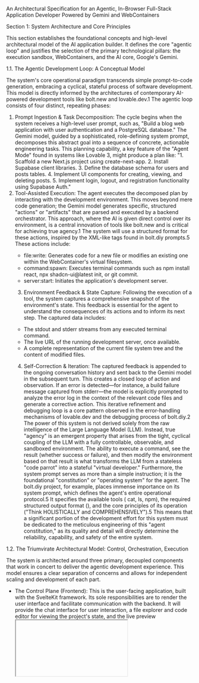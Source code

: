 ﻿An Architectural Specification for an Agentic, In-Browser Full-Stack Application Developer Powered by Gemini and WebContainers




Section 1: System Architecture and Core Principles


This section establishes the foundational concepts and high-level architectural model of the AI application builder. It defines the core "agentic loop" and justifies the selection of the primary technological pillars: the execution sandbox, WebContainers, and the AI core, Google's Gemini.


1.1. The Agentic Development Loop: A Conceptual Model


The system's core operational paradigm transcends simple prompt-to-code generation, embracing a cyclical, stateful process of software development. This model is directly informed by the architectures of contemporary AI-powered development tools like bolt.new and lovable.dev.1 The agentic loop consists of four distinct, repeating phases:
1. Prompt Ingestion & Task Decomposition: The cycle begins when the system receives a high-level user prompt, such as, "Build a blog web application with user authentication and a PostgreSQL database." The Gemini model, guided by a sophisticated, role-defining system prompt, decomposes this abstract goal into a sequence of concrete, actionable engineering tasks. This planning capability, a key feature of the "Agent Mode" found in systems like Lovable 3, might produce a plan like: "1. Scaffold a new Next.js project using
create-next-app. 2. Install Supabase client libraries. 3. Define the database schema for users and posts tables. 4. Implement UI components for creating, viewing, and deleting posts. 5. Implement login, logout, and registration functionality using Supabase Auth."
2. Tool-Assisted Execution: The agent executes the decomposed plan by interacting with the development environment. This moves beyond mere code generation; the Gemini model generates specific, structured "actions" or "artifacts" that are parsed and executed by a backend orchestrator. This approach, where the AI is given direct control over its environment, is a central innovation of tools like bolt.new and is critical for achieving true agency.1 The system will use a structured format for these actions, inspired by the
<boltAction> XML-like tags found in bolt.diy prompts.5 These actions include:
   * file:write: Generates code for a new file or modifies an existing one within the WebContainer's virtual filesystem.
   * command:spawn: Executes terminal commands such as npm install react, npx shadcn-ui@latest init, or git commit.
   * server:start: Initiates the application's development server.
   3. Environment Feedback & State Capture: Following the execution of a tool, the system captures a comprehensive snapshot of the environment's state. This feedback is essential for the agent to understand the consequences of its actions and to inform its next step. The captured data includes:
   * The stdout and stderr streams from any executed terminal command.
   * The live URL of the running development server, once available.
   * A complete representation of the current file system tree and the content of modified files.
   4. Self-Correction & Iteration: The captured feedback is appended to the ongoing conversation history and sent back to the Gemini model in the subsequent turn. This creates a closed loop of action and observation. If an error is detected—for instance, a build failure message captured from stderr—the model is explicitly prompted to analyze the error log in the context of the relevant code files and generate a corrective action. This iterative refinement and debugging loop is a core pattern observed in the error-handling mechanisms of lovable.dev and the debugging process of bolt.diy.2
The power of this system is not derived solely from the raw intelligence of the Large Language Model (LLM). Instead, true "agency" is an emergent property that arises from the tight, cyclical coupling of the LLM with a fully controllable, observable, and sandboxed environment. The ability to execute a command, see the result (whether success or failure), and then modify the environment based on that result is what transforms the LLM from a stateless "code parrot" into a stateful "virtual developer."
Furthermore, the system prompt serves as more than a simple instruction; it is the foundational "constitution" or "operating system" for the agent. The bolt.diy project, for example, places immense importance on its system prompt, which defines the agent's entire operational protocol.5 It specifies the available tools (
cat, ls, npm), the required structured output format (<boltArtifact>), and the core principles of its operation ("Think HOLISTICALLY and COMPREHENSIVELY").5 This means that a significant portion of the development effort for this system must be dedicated to the meticulous engineering of this "agent constitution," as its quality and detail will directly determine the reliability, capability, and safety of the entire system.


1.2. The Triumvirate Architectural Model: Control, Orchestration, Execution


The system is architected around three primary, decoupled components that work in concert to deliver the agentic development experience. This model ensures a clear separation of concerns and allows for independent scaling and development of each part.
   * The Control Plane (Frontend): This is the user-facing application, built with the SvelteKit framework. Its sole responsibilities are to render the user interface and facilitate communication with the backend. It will provide the chat interface for user interaction, a file explorer and code editor for viewing the project's state, and the live preview <iframe> where the running application is displayed. All interactions are relayed to the backend via a secure REST API.
   * The Orchestration Engine (Backend): This component is the "brain" of the system, built using the FastAPI framework. It is responsible for managing the entire agentic loop. Its duties include managing user sessions and authentication, constructing prompts for the Gemini API, parsing the structured action responses from the LLM, and relaying commands to the Execution Sandbox running in the user's browser. It acts as the central coordinator, maintaining the state of the development session.
   * The Execution Sandbox (Client-Side): This is the WebContainer instance running directly within the user's browser tab. It is a purely executive component. It receives commands from the Orchestration Engine (relayed through the Frontend), executes them within its sandboxed Node.js environment (e.g., installing dependencies, running build tools, starting servers), and streams all feedback—including file system changes, terminal output, and the live preview URL—back to the Control Plane. This distributed architecture, with a backend orchestrator and a client-side executor, is a key design pattern that leverages the user's local compute resources while maintaining centralized control and state.


1.3. The Execution Sandbox: A Deep Dive into WebContainers


The selection of the execution sandbox is the most critical technological decision for this project. StackBlitz's WebContainers technology is chosen as it is the only mature, open-source solution that meets the stringent requirement of running a full-stack Node.js environment natively within the browser.


Core Functionality and Interaction Model


WebContainers provide a complete Node.js runtime environment that executes directly in the browser using WebAssembly and a suite of advanced browser APIs.7 This is not an emulation or a remote virtual machine; it is the actual Node.js runtime, capable of executing complex toolchains like Vite, Webpack, and package managers such as npm and pnpm, all within the browser tab.7
The system will interact with the WebContainer instance via its comprehensive JavaScript API, available through the @webcontainer/api npm package.10 The key API methods that the agent will leverage are:
   * WebContainer.boot(): To initialize the container instance.
   * webcontainer.mount(files): To populate the initial virtual file system with a project template or existing files.
   * webcontainer.fs.writeFile(), readFile(), mkdir(), rm(): To allow the agent to perform granular, programmatic manipulation of the virtual file system, forming the basis of its code generation and modification capabilities.10
   * webcontainer.spawn('npm', ['install']): To execute terminal commands, enabling the agent to manage dependencies, run build scripts, and interact with command-line tools.10
   * webcontainer.on('server-ready', (port, url) =>...): A crucial event listener that captures the live preview URL when the internal development server starts. This URL is then loaded into the frontend's <iframe> to provide the live preview.10


Security Model


A paramount advantage of the WebContainer approach is its inherent security. All code execution is strictly sandboxed within the browser's security model.7 The runtime has no access to the host machine's file system, network interfaces, or other processes. This provides a powerful security guarantee, effectively mitigating the risks of malicious code execution, resource abuse (e.g., cryptocurrency mining), or other threats commonly associated with running untrusted code from the internet.9 This client-side, sandboxed execution is fundamentally more secure than legacy approaches that rely on remote cloud VMs.


Setup and Browser Requirements


The power of WebContainers comes from their use of advanced browser features, which imposes strict setup requirements. The technology relies heavily on SharedArrayBuffer, which is only available in a "cross-origin isolated" security context.10 To enable this context, the web server hosting the application must serve the root document with the following HTTP headers:
   * Cross-Origin-Opener-Policy: same-origin
   * Cross-Origin-Embedder-Policy: require-corp
These headers are non-negotiable technical constraints.10 Furthermore, while
localhost is exempt during development, any production deployment must be served over HTTPS.10 These requirements directly influence the choice of deployment platform, as a simple static file host may not allow for the necessary custom header configuration.


Comparative Analysis and Licensing


The primary open-source alternative to WebContainers is CodeSandbox's Nodebox. A careful comparison reveals a fundamental trade-off between compatibility and fidelity.


Feature
	WebContainers (StackBlitz)
	Nodebox (CodeSandbox)
	Architectural Implication
	Underlying Technology
	Utilizes SharedArrayBuffer for a near-native, performant OS/network stack in the browser.7
	Avoids SharedArrayBuffer, relying on more polyfills and a worker-based environment.13
	WebContainers' approach offers higher fidelity but imposes strict COOP/COEP header requirements, limiting deployment options. Nodebox's approach offers broader deployment flexibility.
	Browser Compatibility
	Limited to modern, desktop Chromium-based browsers and Firefox (with some features in alpha).15
	Broader cross-browser support, including older versions and Safari/iOS, due to avoiding advanced APIs.13
	For a professional development tool, targeting modern desktop browsers is an acceptable trade-off for the performance and reliability gains of WebContainers.
	Node.js Fidelity
	A high-fidelity Node.js runtime that can execute complex build tools and servers natively.9
	A "Node.js-compatible" runtime. It implements much of the Node.js API but has known limitations (e.g., no async_hooks, manual process.exit).16
	The agentic coder requires the highest possible fidelity to reliably run arbitrary user-defined full-stack projects. The robustness of WebContainers is therefore essential.
	Security Model
	Strong browser-level sandboxing.9
	Strong browser-level sandboxing based on web workers.18
	Both provide excellent security, a major advantage of in-browser execution.
	Licensing
	Core library is MIT licensed.19 Production use in a for-profit setting requires a commercial license.6
	License is specified as "SEE LICENSE IN./LICENSE".17 Assumed to have similar commercial restrictions for its backing services.
	The "zero-cost" goal is met for prototyping and open-source use. Commercialization requires budgeting for a license, a key financial consideration.
	Conclusion: For an agentic coder that must reliably execute complex, user-specified full-stack applications, the higher performance and fidelity of WebContainers are paramount. The stricter browser and server configuration requirements are an acceptable trade-off to achieve the necessary robustness for the core product experience.
The use of SharedArrayBuffer is a double-edged sword that dictates both the power and the accessibility of the platform. It is the core technical enabler that allows WebContainers to run a virtualized TCP network stack and achieve near-native performance, making it powerful enough for an AI agent to operate within.7 However, this same dependency creates significant deployment friction, mandating the COOP/COEP headers and limiting browser support.10 This technical constraint has a direct ripple effect on the entire architecture, pushing the project towards more sophisticated deployment platforms like Vercel or Render that allow for the necessary custom header configuration, as will be detailed in Section 2.4.


1.4. The AI Core: Harnessing Google Gemini for Code Agency


The central intelligence of the agentic coder will be powered by the Google Gemini family of large language models. The strategy for its use focuses on model selection for optimal performance, advanced prompting techniques to elicit agentic behavior, and secure, cost-effective API interaction.


Model Selection and Justification


The primary model recommended for this application is Gemini 1.5 Flash. This choice is based on a balance of capability, speed, and cost-efficiency.
   * Capability: Gemini 1.5 Flash boasts a very large context window of up to 1 million tokens.21 This is a critical feature for a coding agent, as it allows the entire context of a moderately complex codebase to be included in a single prompt, enabling the model to reason holistically about the project structure and make more coherent, context-aware changes.
   * Speed and Cost: As a "Flash" model, it is highly optimized for low latency and lower cost compared to its larger "Pro" counterparts.21 In an interactive, chat-based development tool, response speed is a crucial component of the user experience.
   * Zero-Cost Viability: The Gemini API provides a free tier that makes it possible to prototype and operate this system at an initial zero cost. The free tier for Gemini 1.5 Flash offers limits such as 15 requests per minute (RPM) and 1,500 requests per day (RPD).23 While these limits are restrictive for a high-traffic production application, they are sufficient for development, testing, and initial low-volume usage, directly satisfying the project's core constraint.


Prompt Engineering for Agency


The agent's effectiveness is not determined by the model alone but by the quality of the prompts it receives. The system will employ a multi-layered prompting strategy to guide the model towards agentic behavior.
   * System Prompt: A detailed, role-defining system prompt will serve as the agent's core instruction set. As discussed in Section 1.1, this prompt will define the agent's persona ("You are an expert full-stack software engineer..."), its available toolkit (filesystem commands, package manager commands), the required structured output format (e.g., XML or JSON-based action lists), and its fundamental operational principles ("Always analyze the full file context and recent command outputs before making changes").5
   * Few-Shot Prompting: To ensure the model consistently adheres to the required structured output format, all prompts will include several "few-shot" examples.25 These examples will demonstrate the desired input-to-output transformation. For instance, an example will show how a user request like "change the primary button to blue" is translated into a specific
<boltAction type="file" filePath="src/styles/theme.css">...</boltAction> artifact.
   * Contextual Grounding: Each prompt sent to the Gemini API will be dynamically constructed to provide maximum context. The prompt will contain:
      1. The original user query and the full chat history.
      2. The complete content of all relevant files from the WebContainer's virtual file system.
      3. The stdout and stderr output from the last executed command.
This rich, contextual grounding is essential for enabling stateful, iterative development and is a pattern employed by all leading AI coding assistants.2
A key architectural decision is that the agent's toolkit is defined by prompting, not by hard-coded logic. The system prompt explicitly tells the LLM, "You have the ability to use ls, mkdir, and writeFile," and it specifies the exact syntax for invoking them.5 This implies that extending the agent's capabilities—for example, adding a new tool to perform a
git commit—does not require a change to the backend orchestration code. It primarily requires updating the system prompt to describe the new tool, its parameters, and an example of its use. This makes the agent's feature set a function of prompt engineering, allowing for incredibly rapid iteration and experimentation with new capabilities without engaging in traditional, slower software development cycles. The backend only needs a generic parser for the structured action format; the types of actions it can parse are defined and expanded within the prompt itself.


API Interaction and Cost Management


The backend will interact with the Gemini API using the official Google GenAI SDK for Python (google-genai).22 All API keys will be managed securely as environment variables on the server-side and will never be exposed to the client application, adhering to critical security best practices.28
To operate within the free tier's constraints, the system must be designed defensively. The backend will implement request queuing and rate-limiting logic to ensure it does not exceed the 15 RPM limit, which would otherwise result in 429 Resource Exhausted errors.24 When the project is ready to scale beyond the free tier, the transition to a pay-as-you-go model is straightforward and involves enabling billing on the associated Google Cloud project, with costs calculated per million input and output tokens.21


Section 2: Component-Level Technical Specifications


This section provides a detailed breakdown and justification for each component of the technology stack, adhering to the "zero-cost, open-source" constraint. Each choice is supported by a comparative analysis against a leading alternative.


2.1. Control Plane (Frontend): SvelteKit


The Control Plane, or frontend, is the user's primary interface with the AI agent. Its performance, responsiveness, and developer experience are critical to the project's success. SvelteKit is selected as the optimal framework for this component.


Core Justification and Comparative Analysis


SvelteKit is chosen over alternatives like React primarily for its superior performance characteristics and simplified developer experience, which are essential for building a complex, IDE-like interface.
The fundamental difference lies in their core paradigms. React is a library that uses a Virtual DOM (VDOM). It ships a runtime to the browser, which then interprets the application code, calculates changes in the VDOM, and updates the actual DOM.31 Svelte, by contrast, is a compiler. At build time, it converts Svelte components into highly optimized, imperative vanilla JavaScript that directly manipulates the DOM.31
This compile-time approach yields several key advantages for this project:
         * Performance and Bundle Size: By eliminating the VDOM and the framework runtime, Svelte produces significantly smaller application bundles. For example, a basic compressed React app is around 42.2 kB, whereas a Svelte app can be as small as 1.6 kB.31 This leads to faster initial page loads and better runtime performance, especially on lower-powered devices. For a tool that is itself a development environment, this raw speed is a crucial feature.31
         * Developer Experience: Svelte's syntax is closer to standard HTML, CSS, and JavaScript, resulting in less boilerplate code and a gentler learning curve.32 State management is a first-class citizen of the language, achieved through simple assignments and reactive declarations, which eliminates the need for complex hooks or state management libraries common in the React ecosystem.34 This inherent simplicity allows the development team to focus on the complex logic of the AI builder itself, rather than on framework-specific intricacies.
While React possesses a larger and more mature ecosystem, SvelteKit is a comprehensive, full-stack framework that provides routing, server-side rendering (SSR), static site generation (SSG), and API routes out-of-the-box.31 This makes it highly versatile and capable of supporting the application's needs without requiring a large number of third-party dependencies.
Table 2.1: Frontend Framework Evaluation: SvelteKit vs. React for an AI IDE


Criterion
	SvelteKit
	React (with Next.js)
	Recommendation for AI Builder
	Core Paradigm
	Compiler: Converts components to optimized, vanilla JS at build time. No framework runtime in the browser.31
	Library: Uses a Virtual DOM and ships a framework runtime to the browser to manage UI updates.31
	SvelteKit's compiler approach results in smaller bundles and faster performance, which is a critical advantage for an IDE-like application where responsiveness is paramount.
	Performance & Bundle Size
	Exceptionally small bundles and high runtime performance due to the absence of VDOM overhead.34
	Larger bundles due to the framework runtime. VDOM diffing adds a layer of abstraction and potential overhead.31
	SvelteKit is the clear winner for performance, directly impacting the user's perception of the tool's quality and speed.
	Developer Experience
	Simpler, less boilerplate syntax closer to web standards. Built-in reactivity simplifies state management.32
	Steeper learning curve due to JSX, hooks (useState, useEffect), and often requires external state management libraries.32
	SvelteKit's simplicity accelerates development, allowing the team to focus on the core AI and WebContainer integration logic rather than framework boilerplate.
	State Management
	Built-in and "truly reactive." Variable assignments automatically trigger DOM updates.34
	Managed via hooks (useState, useReducer) or requires external libraries (Redux, Zustand) for complex state.34
	SvelteKit's native reactivity is more intuitive and sufficient for managing the state of the chat, file tree, and editor within this application.
	Ecosystem & Tooling
	Smaller but rapidly growing ecosystem. SvelteKit provides a complete full-stack solution out-of-the-box.31
	Massive, mature ecosystem with a vast array of libraries and tools for any conceivable use case.32
	While React's ecosystem is larger, SvelteKit's "batteries-included" nature provides all the necessary tools, reducing dependency management overhead.
	

Implementation Details


The SvelteKit frontend will be structured as a single-page application (SPA). It will consist of:
         1. A main layout component containing the primary UI elements: a chat window for interaction, a sidebar for file navigation, a central pane for a code editor (e.g., integrating CodeMirror or Monaco Editor), and the live preview <iframe>.
         2. A set of Svelte stores to manage the global application state, including the chat history, the file tree structure, the content of the active file, and the status of the WebContainer (e.g., 'booting', 'ready', 'server-running').
         3. A dedicated API service module that uses the native fetch API to handle all communication with the FastAPI backend, encapsulating endpoint logic and error handling.


2.2. Orchestration Engine (Backend): FastAPI


The Orchestration Engine is the central nervous system of the application, responsible for managing the stateful, asynchronous agentic loop. FastAPI is selected as the backend framework for its high performance, native asynchronous support, and robust developer-friendly features.


Core Justification and Comparative Analysis


The choice of an asynchronous backend framework is not merely an optimization but a fundamental architectural prerequisite for building a responsive, real-time agentic system. The agentic loop is inherently I/O-bound, involving long waits for user input, network calls to the Gemini API, and communication with the client-side WebContainer.
         * Performance and Concurrency (FastAPI vs. Flask): FastAPI is built upon the Starlette toolkit and is designed from the ground up to use the Asynchronous Server Gateway Interface (ASGI).36 This allows it to handle thousands of concurrent connections and long-running I/O operations without blocking the main thread. A traditional synchronous framework like Flask, which is built on the Web Server Gateway Interface (WSGI), would handle each request in a blocking, sequential manner.37 In our use case, this would mean the entire application would freeze while waiting for a response from the Gemini API, making an interactive, multi-user experience impossible. Benchmarks consistently demonstrate FastAPI's superior throughput for concurrent, I/O-bound tasks.37
         * Data Validation and Serialization: FastAPI leverages Pydantic for automatic request and response validation based on standard Python type hints.36 This feature drastically reduces boilerplate code, eliminates a common class of bugs related to data formatting, and ensures that the data exchanged between the frontend, backend, and external APIs is always correctly structured. Flask, by contrast, requires manual validation logic or the integration of external libraries like Marshmallow or Flask-WTF.37
         * Automatic API Documentation: A key productivity feature of FastAPI is its ability to automatically generate interactive API documentation (in both Swagger UI and ReDoc formats) directly from the codebase.39 This creates a live, self-updating API reference that is invaluable for frontend development, testing, and potential future third-party integrations, all with zero additional effort.


Implementation Details


The FastAPI backend will be responsible for the core logic of the application. It will expose a set of RESTful API endpoints, including:
         1. /api/chat: A primary endpoint, likely using WebSockets or Server-Sent Events (SSE) for streaming, to handle the back-and-forth communication of the agentic loop. It will receive user prompts, orchestrate calls to the Gemini API, parse the results, and stream back actions and text responses to the frontend.
         2. /api/project: Endpoints for managing project state, such as creating a new project, loading an existing one from the database, or saving the current state of the WebContainer's file system.
         3. /api/auth: A set of endpoints for handling user authentication (register, login, logout), which will integrate directly with the Supabase authentication service.


2.3. Persistence and Authentication Layer: Supabase


To meet the "zero-cost, open-source" requirement while providing robust backend functionality, Supabase is chosen as the all-in-one Backend-as-a-Service (BaaS) solution.


Core Justification and Comparative Analysis


Supabase provides a comprehensive suite of backend tools built around a standard, open-source PostgreSQL database, making it an ideal choice for rapid development of a full-stack application.41 Its key offerings include:
         * PostgreSQL Database: Each project gets a full-fledged Postgres database, providing the power and flexibility of relational SQL.
         * Authentication: A built-in, production-ready user management and authentication service that supports email/password, social logins (e.g., Google, GitHub), and secure JSON Web Tokens (JWTs). This single feature saves immense development effort compared to building a secure authentication system from scratch.
         * Storage: S3-compatible object storage for handling user-uploaded files or other large assets.
         * Auto-generated APIs: Supabase automatically generates a RESTful API on top of the Postgres database, providing another way to interact with data if needed.
The primary alternative in the serverless Postgres space is Neon. However, a comparison of their free tiers and core offerings reveals why Supabase is better suited for this specific project's MVP phase.
Table 2.2: Backend-as-a-Service (BaaS) Provider Comparison: Supabase vs. Neon


Feature
	Supabase
	Neon
	Relevance to Project
	Core Product
	Backend-as-a-Service (BaaS): Integrated DB, Auth, Storage, Functions.41
	Database-as-a-Service (DBaaS): Purely a serverless Postgres database.41
	Supabase's all-in-one nature drastically simplifies the MVP architecture. Neon would require separate services for authentication and storage.
	Free Tier Offering
	1 project, shared compute, 500MB DB, 1GB storage, 50k monthly active users. DB may be paused after a week of inactivity.41
	1 project, 0.25 vCPU, 1GB RAM, 0.5GB storage. True scale-to-zero compute.41
	Supabase's free tier is more feature-rich, providing auth and storage which are essential for the project. The DB pausing is a manageable inconvenience for a hobby project.
	Integrated Auth
	Yes, built-in. Production-ready user authentication is a core feature.43
	No. Requires a third-party auth provider (e.g., Auth0, Clerk) or a self-built solution.
	This is the deciding factor. Supabase's built-in auth saves significant development time and complexity, directly aligning with rapid prototyping goals.
	Integrated Storage
	Yes, built-in. 1GB of S3-compatible storage on the free tier.41
	No. Requires a separate object storage service (e.g., AWS S3, Cloudflare R2).
	While not a primary feature for the MVP, having integrated storage available for future use (e.g., user-uploaded assets) is a valuable bonus.
	Database Branching
	Basic, integrates with Git. Provisions a new empty DB and runs migrations.41
	Superior, instantaneous, copy-on-write (CoW) branching of both schema and data.41
	Neon's branching is technologically superior and better for complex dev workflows, but Supabase's integrated features are more valuable for the initial MVP.
	Pricing Model
	Usage-based with a fixed monthly fee for paid tiers (Pro starts at $25/month).41
	Compute-hours model. Paid plans start at $19/month.41
	Both have clear paths to paid tiers. Supabase's Pro plan offers a comprehensive upgrade for all its services.
	

Implementation Details


The FastAPI backend will use the official supabase-py library to interact with the Supabase project.
         1. Database Schema: The database will have tables for users (managed by Supabase Auth), projects (to store the file system state of user applications), and chat_history (to persist conversations).
         2. Authentication: The backend will validate JWTs sent from the frontend in the Authorization header of API requests to authenticate users and authorize access to resources.
         3. Row-Level Security (RLS): RLS will be enabled on all custom tables (e.g., projects, chat_history). Policies will be written to ensure that users can only perform CRUD (Create, Read, Update, Delete) operations on their own data. The agent itself will be prompted to include RLS policies when it generates SQL for new tables, enforcing a "secure by default" approach.5


2.4. Deployment and Hosting Strategy: Vercel & Render


A naive approach might attempt to host the entire application on a single platform. However, a careful analysis of the free tiers and technical capabilities of leading Platform-as-a-Service (PaaS) providers reveals that a decoupled, "poly-cloud" strategy is optimal for meeting the project's "zero-cost" and technical constraints. This forces an architecture where the frontend and backend are deployed to separate, specialized providers.


Frontend (SvelteKit on Vercel)


Vercel is the ideal platform for hosting the SvelteKit frontend.
         * Frontend-First Optimization: Vercel is a platform built explicitly for modern frontend frameworks like SvelteKit and Next.js, offering a zero-configuration, best-in-class developer experience.45
         * Git-Based Workflow: Its seamless integration with GitHub provides automatic deployments on every git push and generates unique preview URLs for every branch and pull request. This is invaluable for rapid, collaborative iteration.45
         * Generous Free Tier: The "Hobby" plan is free and includes 100GB of bandwidth per month and deployment to a global edge network, ensuring fast load times for users worldwide.45
         * Critical Technical Capability: Most importantly, Vercel allows for the configuration of custom HTTP headers via a vercel.json file. This capability is essential for setting the Cross-Origin-Opener-Policy and Cross-Origin-Embedder-Policy headers required by WebContainers.10


Backend (FastAPI on Render)


Vercel is not suitable for the backend because its serverless functions have short execution timeouts (10 seconds on the free plan), which is incompatible with the potentially long-running tasks of the AI agent.45 Render is a more backend-friendly platform.
         * Persistent Services: Render offers a "Web Service" component that runs code in a persistent Docker container, avoiding the cold-start delays and timeout limitations of a serverless architecture.45 This is essential for the FastAPI application, which needs to maintain state and handle long-lived connections.
         * Sufficient Free Tier: Render's free tier provides a web service with a shared CPU and 512MB of RAM. While it will "spin down" after 15 minutes of inactivity (leading to a cold start on the next request), it is sufficient for running the FastAPI application for development and low-traffic production.47
         * Alternative Consideration: Fly.io is another strong contender, offering a more technical, VM-based approach with a generous free tier.46 However, Render's user experience is generally considered simpler and closer to Heroku, making it a slightly better choice for a streamlined MVP deployment.48


Implementation Details


         1. The SvelteKit frontend repository will be linked to a Vercel project. A vercel.json file will be created in the project root to configure the necessary COOP/COEP security headers.
         2. The FastAPI backend repository will be linked to a Render Web Service. The service's start command will be configured as uvicorn main:app --host 0.0.0.0 --port $PORT.
         3. Cross-Origin Resource Sharing (CORS) will be configured in the FastAPI application to explicitly allow requests originating from the Vercel frontend's domain, enabling the two services to communicate.51


Section 3: Agentic Coder Implementation Roadmap


This section outlines a phased, practical implementation plan for building the agent's core capabilities. It details the intricate interactions between the LLM, the backend orchestrator, and the client-side WebContainer, providing a clear path from initial project scaffolding to a fully interactive development loop.


3.1. Phase 1: Environment Initialization and Project Scaffolding


Objective: To enable the agent to create a new, functional project from a recognized template based on a user's initial high-level prompt.
Workflow:
         1. User Prompt: The process begins with a user providing an initial prompt, for example: "Create a new React app using Vite and add Tailwind CSS for styling.".1
         2. LLM Planning: The FastAPI backend receives this prompt and sends it to the Gemini API. The model, guided by its system prompt, identifies the appropriate scaffolding command (e.g., npm create vite@latest my-react-app -- --template react) and plans subsequent steps (e.g., "Next, I will install Tailwind CSS.").52
         3. WebContainer Boot: The backend signals the frontend to initialize the execution environment. The frontend application calls WebContainer.boot() to start a new WebContainer instance.10
         4. Command Execution: The backend sends the scaffolding command to the frontend. The frontend then executes this command within the booted container using webcontainer.spawn(). This process must be interactive; the agent needs to be able to write to the command's stdin stream to respond to prompts from the scaffolding tool (e.g., selecting "Yes" to proceed).
         5. State Capture: Once the scaffolding command completes successfully, the agent must understand the result. It will execute ls -R to get a recursive listing of the newly created file tree. It will then read the contents of key configuration files, such as package.json, to understand the project's dependencies and available scripts. This captured state is sent back to the backend to update its understanding of the project.


3.2. Phase 2: File System Agency and Code Manipulation


Objective: To empower the agent with the fundamental ability to create, read, modify, and delete files within the WebContainer's virtual file system, forming the core of its coding capability.
Workflow:
         1. User Edit Request: The user issues a command to modify the codebase, such as: "Add a new React component called Header and render it in App.tsx."
         2. Contextual Prompting: The backend constructs a detailed prompt for Gemini. This prompt includes the user's request, the full file tree, and the complete contents of the files to be modified (e.g., App.tsx) and any other relevant files.
         3. Structured Artifact Generation: Gemini processes the prompt and returns a response containing a structured artifact. This artifact explicitly defines the required file system operations, for example: <boltAction type="file" filePath="src/components/Header.tsx">[...new component code...]</boltAction><boltAction type="file" filePath="src/App.tsx">[...modified App.tsx code to import and use Header...]</boltAction>.5
         4. Action Execution: The backend parses this artifact and sends a series of commands to the frontend, such as { action: 'writeFile', path: 'src/components/Header.tsx', content: '...' }.
         5. WebContainer FS Interaction: The frontend executes these commands using the WebContainer's file system API, for instance, webcontainer.fs.writeFile().11
         6. UI Synchronization: To ensure the UI (file explorer, code editor) is always in sync with the virtual environment, the frontend will use the webcontainer.fs.watch() method. This method allows the application to listen for file system events (create, change, remove) and reactively update the Svelte stores that manage the UI state, providing a seamless user experience.11 This architecture is informed by discussions within the
bolt.diy community regarding robust file management.53


3.3. Phase 3: Iterative Development, Execution, and Debugging


Objective: To establish the core iterative development loop where the agent can run the application, observe its output, and autonomously debug any errors that arise.
Workflow:
            1. Execution Command: The user prompts the agent to run the application: "Start the dev server."
            2. LLM Command Generation: Gemini identifies the correct command from the project's package.json file (e.g., npm run dev) and generates the corresponding command:spawn action.
            3. Server Start: The backend relays this command to the frontend, which executes webcontainer.spawn('npm', ['run', 'dev']).
            4. Live Preview: The frontend application sets up a listener for the webcontainer.on('server-ready',...) event. When the development server inside the container is successfully started and listening on a port, this event fires, providing the URL of the live server. This URL is then loaded into the preview <iframe>, making the application visible to the user.10
            5. Feedback Streaming: Crucially, the frontend continuously streams the stdout and stderr output from the spawned process back to the backend orchestrator. This provides a real-time log of the application's activity.
            6. Autonomous Debugging: If the stderr stream contains an error message (e.g., "Module not found: 'react-router-dom'" or a syntax error), the backend automatically triggers the self-correction loop. It constructs a new prompt for Gemini that includes the error message, the code from the file where the error occurred, and an instruction to "analyze this error and provide a fix."
            7. Correction and Iteration: Gemini generates a new file modification artifact to correct the error (e.g., adding the missing import or fixing the syntax). The system then executes this fix using the workflow from Phase 3.2, and the loop continues until the application runs successfully. This ability to react to errors is a hallmark of an agentic system.2


3.4. Phase 4: Full-Stack Integration and Deployment


Objective: To enable the agent to perform complex, multi-step tasks such as integrating with external services like a database and preparing the application for deployment.
Workflow (Database Integration):
            1. User Request: The user provides a high-level, full-stack requirement: "Connect this app to a Supabase database. Create a 'todos' table with columns for id, task, and is_completed. Then, build the UI to display and add new todos."
            2. Multi-Step Plan Generation: Gemini generates a comprehensive, multi-step plan:
            * Install the required client library: npm install @supabase/supabase-js.
            * Prompt the user for their Supabase URL and anon key and create the necessary environment variables.
            * Generate the SQL CREATE TABLE statement for the todos table, critically including Row-Level Security (RLS) policies to ensure data privacy (a best practice explicitly mentioned in bolt.diy prompts).5
            * Modify the frontend code to initialize the Supabase client and create functions to fetch, insert, and update todos.
            * Update the UI components to call these new functions and display the data.
            3. Sequential Execution: The agent executes this plan step-by-step, using its file and command tools, and iterating through the debug loop as needed for each step.
Workflow (Deployment):
            1. User Request: "Deploy this site."
            2. Deployment Strategy: Direct interaction with a hosting provider's CLI from within the WebContainer is an advanced feature. A more pragmatic and robust initial approach, inspired by the integrations of bolt.new 54, is to use Git as an intermediary. The agent's workflow would be:
            * Prompt the user to connect their GitHub account.
            * Use the GitHub API to create a new, empty repository.
            * Execute a sequence of git commands within the WebContainer (git init, git add., git commit -m "Initial commit by AI agent", git remote add origin..., git push origin main).
            * Finally, provide the user with a "Deploy to Vercel" or "Deploy to Render" button. This button would be a hyperlink that directs the user to the respective platform's "import from Git repository" flow, pre-populated with the newly created repository's URL. This leverages the mature, battle-tested deployment pipelines of the hosting providers while still automating the majority of the process.


Section 4: Security, Scalability, and Cost-Management Analysis


This section addresses the critical non-functional requirements of the system. It provides a realistic assessment of the security posture, outlines a clear path for scaling beyond the initial zero-cost model, and identifies potential performance bottlenecks.


4.1. Security Posture


The application's security is built on a multi-layered approach, leveraging the inherent strengths of its components.
            * Browser Sandbox: The primary and most robust layer of security is the browser's own sandbox. The WebContainer and all its child processes (including the Node.js server, npm, etc.) are strictly confined to the browser tab.7 They have no access to the user's local file system, network, or other applications. This fundamental security guarantee is a core benefit of the in-browser execution model.
            * API Key Management: All sensitive credentials, including the Gemini API key and the Supabase service role key, will be stored and used exclusively on the server-side FastAPI application. They will be configured as environment variables and will never be sent to or stored on the client-side frontend. This practice prevents key leakage and adheres to security best practices for API key handling.28
            * Database Security: Data isolation between tenants will be enforced using Supabase's powerful Row-Level Security (RLS) feature. RLS policies will be applied to all tables containing user data (e.g., projects, chat_history). These policies will ensure that database queries executed on behalf of a user can only access rows that belong to that user. The agent itself will be prompted to generate these RLS policies as a default part of its table creation workflow, embedding security into the development process from the start.5
            * Container Security Principles: While WebContainers are not traditional Docker containers, general security principles still apply. The agent will be designed to minimize the attack surface by only installing necessary dependencies and avoiding the execution of arbitrary, untrusted shell commands that are not part of its defined toolkit.56


4.2. From Zero-Cost to Scalable Production


The "zero-cost" constraint is a primary driver of the initial architecture, but a viable product must have a clear and predictable path to scale. The following table consolidates the free-tier limitations of each component in the proposed stack and outlines the triggers and costs associated with the first level of scaling.
Table 4.1: Consolidated Free-Tier Limitations and Scaling Costs for the Proposed Stack


Component
	Provider
	Free Tier Limits
	Scaling Trigger
	First Paid Tier Cost & Benefits
	AI Core
	Google Gemini API
	Gemini 1.5 Flash: 15 RPM, 1,500 RPD.24
	Consistently exceeding daily request limits.
	Pay-as-you-go: e.g., $0.075 per 1M input tokens. Removes RPD limit, increases RPM to 2,000.21
	Execution Sandbox
	StackBlitz WebContainer API
	Unlimited for open-source, prototyping, and non-commercial use.20
	Use in a commercial, for-profit product setting.
	Enterprise License: Custom pricing. Provides higher rate limits, uptime reliability, and support.20
	Backend
	Render Web Service
	Shared CPU, 512MB RAM. Spins down after 15 mins of inactivity.48
	Need for persistent service (no cold starts) or higher performance.
	Starter Plan ($7/month): Provides a persistent service, preventing spin-down and improving responsiveness.
	Frontend
	Vercel
	100GB bandwidth/month. Serverless function execution limits.45
	Exceeding bandwidth or requiring team collaboration features.
	Pro Plan ($20/user/month): Increases limits, adds team features, and provides more analytics.45
	Database/Auth
	Supabase
	500MB DB, 1GB storage. Project is paused after 1 week of inactivity.41
	Database size exceeds 500MB or need to prevent project pausing.
	Pro Plan ($25/month): No project pausing, 8GB DB, 100GB storage, daily backups, and other benefits.41
	This analysis reveals that the most significant "cost cliff" is the commercial license for the WebContainer API. This must be a primary consideration in the business model if the project is intended for commercialization. The first necessary operational upgrades will likely be to Render's Starter plan to eliminate backend cold starts and Supabase's Pro plan to prevent project pausing and increase database capacity.


4.3. Performance Bottlenecks and Optimization


Several potential performance bottlenecks exist within this architecture that must be actively managed.
            * LLM Latency: The single greatest bottleneck will be the round-trip time for requests to the Gemini API. This can be mitigated through several strategies:
            * Model Choice: Consistently use the fastest capable model, such as Gemini 1.5 Flash.
            * Streaming Responses: The FastAPI backend must stream responses from the Gemini API token-by-token to the frontend. This allows the UI to display the agent's response as it is being generated, creating the perception of responsiveness even if the full generation takes several seconds.
            * Prompt Optimization: Keep prompts as concise as possible while providing necessary context to minimize the number of tokens the model needs to process.
            * WebContainer Boot Time: The initial WebContainer.boot() call can take a few seconds as it downloads and initializes the runtime. This user-perceived latency can be optimized by pre-fetching the WebContainer assets and initiating the boot process in the background as soon as the main application page loads, rather than waiting for the user's first interaction.
            * NPM Installs: While WebContainer installs are already significantly faster than local machine installs (up to 5x faster) 7, they can still be a source of delay. The agent should be prompted to use more efficient package managers like
pnpm where possible and to install dependencies in batches rather than one by one.


Section 5: Conclusion and Future Directions




Summary


This report has presented a comprehensive and technically-grounded architectural specification for an agentic, in-browser AI application builder. By strategically combining the advanced reasoning capabilities of Google's Gemini LLM, the unique in-browser execution environment of StackBlitz's WebContainers, and a carefully selected stack of open-source technologies—SvelteKit, FastAPI, and Supabase—it is possible to construct a powerful, next-generation development tool. The proposed architecture is designed to be initially deployed at zero cost, making it accessible for prototyping, open-source development, and lean startups.
The core of the design is the "agentic development loop," a stateful, iterative process that moves beyond simple code generation. This model gives the AI direct, programmatic control over a sandboxed development environment, including its file system and terminal. This tight feedback loop between the AI's actions and the environment's responses has been identified as the key architectural pattern that enables true agentic behavior, allowing the system to plan, execute, observe, and self-correct, effectively acting as a virtual software engineer. The report has detailed the specific technology choices, justified them against viable alternatives, and provided a phased implementation roadmap and a clear analysis of the security, scalability, and cost implications.


Future Directions


While the proposed architecture provides a robust foundation for an MVP, several avenues exist for future enhancement to expand the agent's capabilities and utility.
               * Advanced Agency and Multi-Agent Systems: The current model relies on a single LLM call per turn. A future evolution could involve a multi-agent backend architecture, a concept explored by lovable.dev and listed as a high-priority goal for bolt.diy.2 This might involve a "Planner" agent that decomposes the user's request into a high-level task list, a "Coder" agent that executes each task, and a "QA" agent that reviews the generated code for errors and quality issues.
               * Visual and Multimodal Input: The system could be enhanced to accept visual inputs. By leveraging the multimodal capabilities of Gemini, a user could upload a screenshot, a wireframe, or a Figma design, and the agent would generate the corresponding frontend code. This feature, which is central to tools like Vercel's v0 and a stated goal for bolt.diy, would dramatically accelerate UI development.6
               * Local File System Synchronization: A significant enhancement would be to bridge the gap between the sandboxed in-browser environment and the developer's local machine. Implementing a feature to sync the WebContainer's virtual file system with a local directory (perhaps using the File System Access API) would create a hybrid development model. This would allow developers to use their preferred desktop IDEs and tools in tandem with the AI agent, providing the best of both worlds. This is a complex but highly requested feature within the AI developer tool community.53
               * Expanded Custom Tooling: The agent's toolkit can be expanded beyond basic file system and shell commands. Custom tools could be developed to allow the agent to interact with version control systems (e.g., a git_commit tool), specific cloud provider APIs (e.g., a deploy_to_cloudflare tool), or third-party services, further increasing its level of automation and agency.
Works cited
               1. stackblitz/bolt.new: Prompt, run, edit, and deploy full-stack web applications. -- bolt.new -- Help Center: https://support.bolt.new/ -- Community Support: https://discord.com/invite/stackblitz - GitHub, accessed on July 17, 2025, https://github.com/stackblitz/bolt.new
               2. Lovable: Building an AI-Powered Software Development Platform with Multiple LLM Integration - ZenML LLMOps Database, accessed on July 17, 2025, https://www.zenml.io/llmops-database/building-an-ai-powered-software-development-platform-with-multiple-llm-integration
               3. Modes - Lovable Documentation, accessed on July 17, 2025, https://docs.lovable.dev/features/modes
               4. kryotech-ltd/bolt.diy: Prompt, run, edit, and deploy full-stack web applications using any LLM you want! - GitHub, accessed on July 17, 2025, https://github.com/kryotech-ltd/bolt.diy
               5. bolt.diy/app/lib/common/prompts/prompts.ts at main · stackblitz-labs/bolt.diy · GitHub, accessed on July 17, 2025, https://github.com/stackblitz-labs/bolt.diy/blob/main/app/lib/common/prompts/prompts.ts
               6. stackblitz-labs/bolt.diy: Prompt, run, edit, and deploy full-stack web applications using any LLM you want! - GitHub, accessed on July 17, 2025, https://github.com/stackblitz-labs/bolt.diy
               7. Introducing WebContainers: Run Node.js natively in your browser - StackBlitz Blog, accessed on July 17, 2025, https://blog.stackblitz.com/posts/introducing-webcontainers/
               8. WebContainers: A Revolutionizing Web Development - NashTech Blog, accessed on July 17, 2025, https://blog.nashtechglobal.com/webcontainers-a-revolutionizing-web-development/
               9. Introduction - WebContainers, accessed on July 17, 2025, https://webcontainers.io/guides/introduction
               10. webcontainer/api - NPM, accessed on July 17, 2025, https://www.npmjs.com/package/@webcontainer/api
               11. nodebox-runtime/packages/nodebox/api.md at main - GitHub, accessed on July 17, 2025, https://github.com/codesandbox/nodebox-runtime/blob/main/packages/nodebox/api.md
               12. Webcontainer Api Starter - StackBlitz, accessed on July 17, 2025, https://stackblitz.com/fork/github/stackblitz/webcontainer-api-starter
               13. Frequently Asked Questions - Sandpack - CodeSandbox, accessed on July 17, 2025, https://sandpack.codesandbox.io/docs/resources/faq
               14. sandpack.codesandbox.io, accessed on July 17, 2025, https://sandpack.codesandbox.io/docs/resources/faq#:~:text=How%20does%20the%20Nodebox%20compare,avoiding%20modern%20features%20like%20SharedArrayBuffer.
               15. How to run Node.js in the browser | Nearform, accessed on July 17, 2025, https://nearform.com/digital-community/how-to-run-node-js-in-the-browser/
               16. Nodebox is a runtime for executing Node.js modules in the browser. - GitHub, accessed on July 17, 2025, https://github.com/Sandpack/nodebox-runtime
               17. codesandbox/nodebox - NPM, accessed on July 17, 2025, https://www.npmjs.com/package/@codesandbox/nodebox
               18. Nodebox: A Node.js runtime that runs in any browser - Hacker News, accessed on July 17, 2025, https://news.ycombinator.com/item?id=34824635
               19. MIT license - stackblitz/webcontainer-core - GitHub, accessed on July 17, 2025, https://github.com/stackblitz/webcontainer-core/blob/main/LICENSE
               20. WebContainer API - Hacker News, accessed on July 17, 2025, https://news.ycombinator.com/item?id=34793858
               21. Gemini Developer API Pricing | Gemini API | Google AI for Developers, accessed on July 17, 2025, https://ai.google.dev/gemini-api/docs/pricing
               22. Gemini API quickstart | Google AI for Developers, accessed on July 17, 2025, https://ai.google.dev/gemini-api/docs/quickstart
               23. Understanding Gemini 2.0 Pricing: A Guide to Google's AI Model Costs - neuroflash, accessed on July 17, 2025, https://neuroflash.com/blog/gemini-2-0-pricing/
               24. Rate limits | Gemini API | Google AI for Developers, accessed on July 17, 2025, https://ai.google.dev/gemini-api/docs/rate-limits
               25. Prompt design strategies | Gemini API | Google AI for Developers, accessed on July 17, 2025, https://ai.google.dev/gemini-api/docs/prompting-strategies
               26. Introducing the v0 composite model family - Vercel, accessed on July 17, 2025, https://vercel.com/blog/v0-composite-model-family
               27. Gemini API libraries | Google AI for Developers, accessed on July 17, 2025, https://ai.google.dev/gemini-api/docs/libraries
               28. Using Gemini API keys | Google AI for Developers, accessed on July 17, 2025, https://ai.google.dev/gemini-api/docs/api-key
               29. What are the best practices for implementing Gemini API? - SERPHouse, accessed on July 17, 2025, https://www.serphouse.com/blog/best-practices-implementing-gemini-api/
               30. Re: Gemini API enforcing Free Tier quota after billing upgrade - Google Cloud Community, accessed on July 17, 2025, https://www.googlecloudcommunity.com/gc/Apigee/Gemini-API-enforcing-Free-Tier-quota-after-billing-upgrade/m-p/927769
               31. SvelteKit vs. React, Vue, Angular, and Other Front-End Frameworks - Medium, accessed on July 17, 2025, https://medium.com/@vignarajj/sveltekit-vs-react-vue-angular-and-other-front-end-frameworks-why-sveltekit-stands-out-cfa19ce704fe
               32. Svelte vs. React: Key Insights for Front-end Development Success - Curotec, accessed on July 17, 2025, https://www.curotec.com/insights/svelte-vs-react/
               33. Svelte vs React: Which Framework to Choose? - Syncfusion, accessed on July 17, 2025, https://www.syncfusion.com/blogs/post/svelte-vs-react-choose-the-right-one
               34. Choosing Between React and Svelte: Selecting the Right JavaScript Library for 2024, accessed on July 17, 2025, https://prismic.io/blog/svelte-vs-react
               35. Svelte vs. React | The ultimate comparison 2024-2025 - Openxcell, accessed on July 17, 2025, https://www.openxcell.com/blog/svelte-vs-react/
               36. FastAPI vs Flask for AI Applications - Zen van Riel, accessed on July 17, 2025, https://zenvanriel.nl/ai-engineer-blog/fastapi-vs-flask-for-ai-applications/
               37. Flask vs FastAPI: An In-Depth Framework Comparison | Better Stack Community, accessed on July 17, 2025, https://betterstack.com/community/guides/scaling-python/flask-vs-fastapi/
               38. FastAPI vs Flask: Comparison Guide to Making a Better Decision - Turing, accessed on July 17, 2025, https://www.turing.com/kb/fastapi-vs-flask-a-detailed-comparison
               39. FastAPI vs Flask: Key Differences, Performance, and Use Cases - Codecademy, accessed on July 17, 2025, https://www.codecademy.com/article/fastapi-vs-flask-key-differences-performance-and-use-cases
               40. Flask vs FastAPI - Reddit, accessed on July 17, 2025, https://www.reddit.com/r/FastAPI/comments/1dl7fp2/flask_vs_fastapi/
               41. Neon vs. Supabase: Which One Should I Choose - Bytebase, accessed on July 17, 2025, https://www.bytebase.com/blog/neon-vs-supabase/
               42. Deploying a SvelteKit app for free? : r/sveltejs - Reddit, accessed on July 17, 2025, https://www.reddit.com/r/sveltejs/comments/1gp811l/deploying_a_sveltekit_app_for_free/
               43. Neon vs. Supabase : r/PostgreSQL - Reddit, accessed on July 17, 2025, https://www.reddit.com/r/PostgreSQL/comments/1autrr5/neon_vs_supabase/
               44. Comparing Popular Cloud Databases - Neon, Supabase, PlanetScale - Kenny, accessed on July 17, 2025, https://kenny-io.hashnode.dev/comparing-popular-cloud-databases-neon-supabase-planetscale
               45. Render vs Vercel (2025): Which platform suits your app architecture better? | Blog, accessed on July 17, 2025, https://northflank.com/blog/render-vs-vercel
               46. Fly.io vs Vercel (2025): Which Platform is Right for You? | UI Bakery Blog, accessed on July 17, 2025, https://uibakery.io/blog/fly-io-vs-vercel
               47. Render vs Vercel - GetDeploying, accessed on July 17, 2025, https://getdeploying.com/render-vs-vercel
               48. Can anyone compare fly.io to render.com? : r/rails - Reddit, accessed on July 17, 2025, https://www.reddit.com/r/rails/comments/1b8396c/can_anyone_compare_flyio_to_rendercom/
               49. FastAPI Tutorial: Build, Deploy, and Secure an API for Free | Zuplo Blog, accessed on July 17, 2025, https://zuplo.com/blog/2025/01/26/fastapi-tutorial
               50. Fly.io vs Vercel - GetDeploying, accessed on July 17, 2025, https://getdeploying.com/flyio-vs-vercel
               51. Building a Real-time Dashboard with FastAPI and Svelte | TestDriven.io, accessed on July 17, 2025, https://testdriven.io/blog/fastapi-svelte/
               52. bolt.diy Docs - GitHub Pages, accessed on July 17, 2025, https://stackblitz-labs.github.io/bolt.diy/
               53. Files management – architecture - bolt.diy - oTTomator Community, accessed on July 17, 2025, https://thinktank.ottomator.ai/t/files-management-architecture/1969
               54. Bolt.new - AI Web App Builder - Refine dev, accessed on July 17, 2025, https://refine.dev/blog/bolt-new-ai/
               55. Introduction to Bolt, accessed on July 17, 2025, https://support.bolt.new/building/intro-bolt
               56. What is Container Security? [How to Secure Containers 101] - Wiz, accessed on July 17, 2025, https://www.wiz.io/academy/what-is-container-security
               57. Pricing | Instant Dev Environments | Click. Code. Done. - StackBlitz, accessed on July 17, 2025, https://stackblitz.com/pricing
               58. Experience the Power of Generative Design for Your User Interface with Vercel v0 – Blog, accessed on July 17, 2025, https://blog.miraclesoft.com/experience-the-power-of-generative-design-for-your-user-interface-with-vercel-v0/